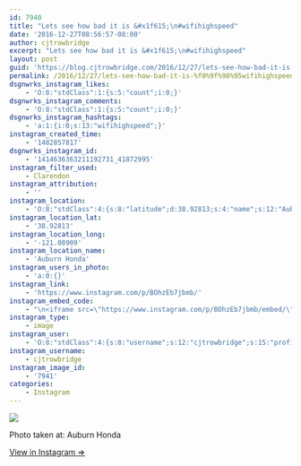 ```yaml
---
id: 7940
title: "Lets see how bad it is &#x1f615;\n#wifihighspeed"
date: '2016-12-27T08:56:57-08:00'
author: cjtrowbridge
excerpt: "Lets see how bad it is &#x1f615;\n#wifihighspeed"
layout: post
guid: 'https://blog.cjtrowbridge.com/2016/12/27/lets-see-how-bad-it-is-%f0%9f%98%95wifihighspeed/'
permalink: /2016/12/27/lets-see-how-bad-it-is-%f0%9f%98%95wifihighspeed/
dsgnwrks_instagram_likes:
    - 'O:8:"stdClass":1:{s:5:"count";i:0;}'
dsgnwrks_instagram_comments:
    - 'O:8:"stdClass":1:{s:5:"count";i:0;}'
dsgnwrks_instagram_hashtags:
    - 'a:1:{i:0;s:13:"wifihighspeed";}'
instagram_created_time:
    - '1482857817'
dsgnwrks_instagram_id:
    - '1414636363211192731_41872995'
instagram_filter_used:
    - Clarendon
instagram_attribution:
    - ''
instagram_location:
    - 'O:8:"stdClass":4:{s:8:"latitude";d:38.92813;s:4:"name";s:12:"Auburn Honda";s:9:"longitude";d:-121.08909;s:2:"id";i:10686870;}'
instagram_location_lat:
    - '38.92813'
instagram_location_long:
    - '-121.08909'
instagram_location_name:
    - 'Auburn Honda'
instagram_users_in_photo:
    - 'a:0:{}'
instagram_link:
    - 'https://www.instagram.com/p/BOhzEb7jbmb/'
instagram_embed_code:
    - "\n<iframe src=\"https://www.instagram.com/p/BOhzEb7jbmb/embed/\" width=\"612\" height=\"710\" frameborder=\"0\" scrolling=\"no\" allowtransparency=\"true\" class=\"insta-image-embed\"></iframe>\n"
instagram_type:
    - image
instagram_user:
    - 'O:8:"stdClass":4:{s:8:"username";s:12:"cjtrowbridge";s:15:"profile_picture";s:96:"https://scontent.cdninstagram.com/t51.2885-19/s150x150/13724650_1188772791164794_142557231_a.jpg";s:2:"id";s:8:"41872995";s:9:"full_name";s:13:"CJ Trowbridge";}'
instagram_username:
    - cjtrowbridge
instagram_image_id:
    - '7941'
categories:
    - Instagram
---
```


[![](https://blog.cjtrowbridge.com/wp-content/uploads/2016/12/1482857817-1-1.jpg)](https://www.instagram.com/p/BOhzEb7jbmb/)

Photo taken at: Auburn Honda

[View in Instagram ⇒](https://www.instagram.com/p/BOhzEb7jbmb/)